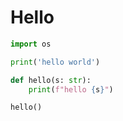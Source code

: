 # Hello


```python
import os
```

```python
print('hello world')
```


```python
def hello(s: str):
    print(f"hello {s}")
```

```python
hello()
```


